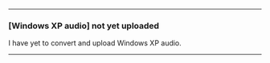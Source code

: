 ***

### [Windows XP audio] not yet uploaded

I have yet to convert and upload Windows XP audio.

***
